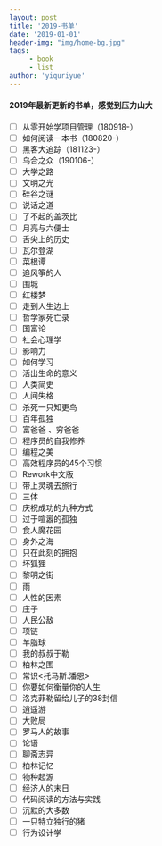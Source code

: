 ```yaml
---
layout: post
title: '2019-书单'
date: '2019-01-01'
header-img: "img/home-bg.jpg"
tags:
     - book
     - list
author: 'yiquriyue'
---
```

#### 2019年最新更新的书单，感觉到压力山大

- [ ] 从零开始学项目管理（180918-）
- [ ] 如何阅读一本书（180820-）
- [ ] 黑客大追踪（181123-）
- [ ] 乌合之众（190106-）
- [ ] 大学之路
- [ ] 文明之光
- [ ] 硅谷之谜
- [ ] 说话之道
- [ ] 了不起的盖茨比
- [ ] 月亮与六便士
- [ ] 舌尖上的历史
- [ ] 瓦尔登湖
- [ ] 菜根谭
- [ ] 追风筝的人
- [ ] 围城
- [ ] 红楼梦
- [ ] 走到人生边上
- [ ] 哲学家死亡录
- [ ] 国富论
- [ ] 社会心理学
- [ ] 影响力
- [ ] 如何学习
- [ ] 活出生命的意义
- [ ] 人类简史
- [ ] 人间失格
- [ ] 杀死一只知更鸟
- [ ] 百年孤独
- [ ] 富爸爸 、穷爸爸
- [ ] 程序员的自我修养
- [ ] 编程之美
- [ ] 高效程序员的45个习惯
- [ ] Rework中文版
- [ ] 带上灵魂去旅行
- [ ] 三体
- [ ] 庆祝成功的九种方式
- [ ] 过于喧嚣的孤独
- [ ] 食人魔花园
- [ ] 身外之海
- [ ] 只在此刻的拥抱
- [ ] 坏狐狸
- [ ] 黎明之街
- [ ] 雨
- [ ] 人性的因素
- [ ] 庄子
- [ ] 人民公敌
- [ ] 项链
- [ ] 羊脂球
- [ ] 我的叔叔于勒
- [ ] 柏林之围
- [ ] 常识<托马斯.潘恩>
- [ ] 你要如何衡量你的人生
- [ ] 洛克菲勒留给儿子的38封信
- [ ] 逍遥游
- [ ] 大败局
- [ ] 罗马人的故事
- [ ] 论语
- [ ] 聊斋志异
- [ ] 柏林记忆
- [ ] 物种起源
- [ ] 经济人的末日
- [ ] 代码阅读的方法与实践
- [ ] 沉默的大多数
- [ ] 一只特立独行的猪
- [ ] 行为设计学